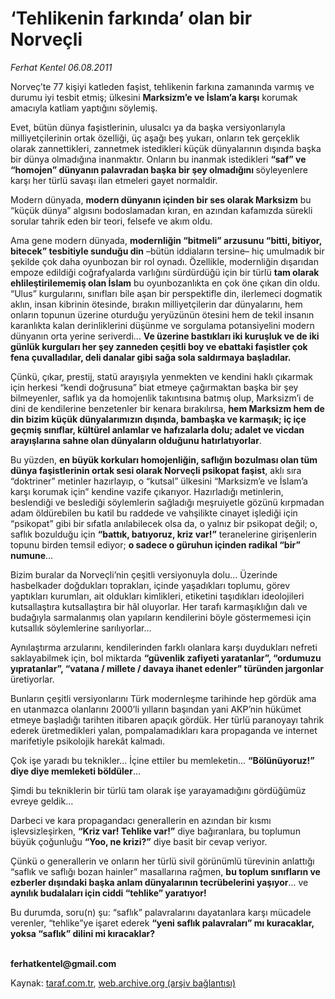 # ‘Tehlikenin farkında’ olan bir Norveçli

*Ferhat Kentel 06.08.2011*

<div class="yazi"><p>Norveç’te 77 kişiyi katleden faşist, tehlikenin farkına zamanında varmış ve durumu iyi tesbit etmiş; ülkesini <b>Marksizm’e ve İslam’a karşı</b> korumak amacıyla katliam yaptığını söylemiş.</p>
<p>Evet, bütün dünya faşistlerinin, ulusalcı ya da başka versiyonlarıyla milliyetçilerinin ortak özelliği, üç aşağı beş yukarı, onların tek gerçeklik olarak zannettikleri, zannetmek istedikleri küçük dünyalarının dışında başka bir dünya olmadığına inanmaktır. Onların bu inanmak istedikleri <b>“saf” ve “homojen” dünyanın palavradan başka bir şey olmadığını </b>söyleyenlere karşı her türlü savaşı ilan etmeleri gayet normaldir. </p>
<p>Modern dünyada, <b>modern dünyanın içinden bir ses olarak Marksizm</b> bu “küçük dünya” algısını bodoslamadan kıran, en azından kafamızda sürekli sorular tahrik eden bir teori, felsefe ve akım oldu. </p>
<p>Ama gene modern dünyada, <b>modernliğin “bitmeli” arzusunu “bitti, bitiyor, bitecek” tesbitiyle sunduğu din</b> –bütün iddiaların tersine– hiç umulmadık bir şekilde çok daha oyunbozan bir rol oynadı. Özellikle, modernliğin dışarıdan empoze edildiği coğrafyalarda varlığını sürdürdüğü için bir türlü <b>tam olarak ehlileştirilememiş olan İslam</b> bu oyunbozanlıkta en çok öne çıkan din oldu. “Ulus” kurgularını, sınıfları bile aşan bir perspektifle din, ilerlemeci dogmatik aklın, insan kibrinin ötesinde, bırakın milliyetçilerin dar dünyalarını, hem onların topunun üzerine oturduğu yeryüzünün ötesini hem de tekil insanın karanlıkta kalan derinliklerini düşünme ve sorgulama potansiyelini modern dünyanın orta yerine seriverdi... <b>Ve üzerine bastıkları iki kuruşluk ve de iki günlük kurguları her şey zanneden çeşitli boy ve ebattaki faşistler çok fena çuvalladılar, deli danalar gibi sağa sola saldırmaya başladılar.</b> </p>
<p>Çünkü, çıkar, prestij, statü arayışıyla yenmekten ve kendini haklı çıkarmak için herkesi “kendi doğrusuna” biat etmeye çağırmaktan başka bir şey bilmeyenler, saflık ya da homojenlik takıntısına batmış olup, Marksizm’i de dini de kendilerine benzetenler bir kenara bırakılırsa, <b>hem Marksizm hem de din bizim küçük dünyalarımızın dışında, bambaşka ve karmaşık; iç içe geçmiş sınıflar, kültürel anlamlar ve hafızalarla dolu; adalet ve vicdan arayışlarına sahne olan dünyaların olduğunu hatırlatıyorlar</b>. </p>
<p>Bu yüzden, <b>en büyük korkuları homojenliğin, saflığın bozulması olan tüm dünya faşistlerinin ortak sesi olarak Norveçli psikopat faşist</b>, aklı sıra “doktriner” metinler hazırlayıp, o “kutsal” ülkesini “Marksizm’e ve İslam’a karşı korumak için” kendine vazife çıkarıyor. Hazırladığı metinlerin, beslendiği ve beslediği söylemlerin sağladığı meşruiyetle gözünü kırpmadan adam öldürebilen bu katil bu raddede ve vahşilikte cinayet işlediği için “psikopat” gibi bir sıfatla anılabilecek olsa da, o yalnız bir psikopat değil; o, saflık bozulduğu için <b>“battık, batıyoruz, kriz var!”</b> teranelerine girişenlerin topunu birden temsil ediyor; <b>o sadece o güruhun içinden radikal “bir” numune</b>... </p>
<p>Bizim buralar da Norveçli’nin çeşitli versiyonuyla dolu... Üzerinde hasbelkader doğdukları toprakları, içinde yaşadıkları toplumu, görev yaptıkları kurumları, ait oldukları kimlikleri, etiketini taşıdıkları ideolojileri kutsallaştıra kutsallaştıra bir hâl oluyorlar. Her tarafı karmaşıklığın dalı ve budağıyla sarmalanmış olan yapıların kendilerini böyle göstermemesi için kutsallık söylemlerine sarılıyorlar...</p>
<p>Aynılaştırma arzularını, kendilerinden farklı olanlara karşı duydukları nefreti saklayabilmek için, bol miktarda <b>“güvenlik zafiyeti yaratanlar”, “ordumuzu yıpratanlar”, “vatana / millete / davaya ihanet edenler” türünden jargonlar</b> üretiyorlar.</p>
<p>Bunların çeşitli versiyonlarını Türk modernleşme tarihinde hep gördük ama en utanmazca olanlarını 2000’li yılların başından yani AKP’nin hükümet etmeye başladığı tarihten itibaren apaçık gördük. Her türlü paranoyayı tahrik ederek üretmedikleri yalan, pompalamadıkları kara propaganda ve internet marifetiyle psikolojik harekât kalmadı. </p>
<p>Çok işe yaradı bu teknikler... İçine ettiler bu memleketin... <b>“Bölünüyoruz!” diye diye memleketi böldüler</b>...</p>
<p>Şimdi bu tekniklerin bir türlü tam olarak işe yarayamadığını gördüğümüz evreye geldik... </p>
<p>Darbeci ve kara propagandacı generallerin en azından bir kısmı işlevsizleşirken, <b>“Kriz var! Tehlike var!”</b> diye bağıranlara, bu toplumun büyük çoğunluğu <b>“Yoo, ne krizi?”</b> diye basit bir cevap veriyor. </p>
<p>Çünkü o generallerin ve onların her türlü sivil görünümlü türevinin anlattığı “saflık ve saflığı bozan hainler” masallarına rağmen, <b>bu toplum sınıfların ve ezberler dışındaki başka anlam dünyalarının tecrübelerini yaşıyor</b>... ve <b>aynılık budalaları için ciddi “tehlike” yaratıyor!</b></p>
<p>Bu durumda, soru(n) şu: “saflık” palavralarını dayatanlara karşı mücadele verenler, “tehlike”ye işaret ederek <b>“yeni saflık palavraları” mı kuracaklar, yoksa “saflık” dilini mi kıracaklar?</b></p>
<p><b><br/>ferhatkentel@gmail.com</b></p>
</div>

Kaynak: [taraf.com.tr](http://www.taraf.com.tr/ferhat-kentel/makale-tehlikenin-farkinda-olan-bir-norvecli.htm), [web.archive.org (arşiv bağlantısı)](http://web.archive.org/web/20131115201520/http://www.taraf.com.tr/ferhat-kentel/makale-tehlikenin-farkinda-olan-bir-norvecli.htm)
